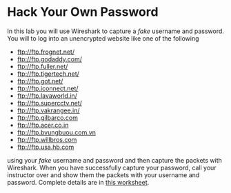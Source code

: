 # Hack Your Own Password
In this lab you will use Wireshark to capture a *fake* username and password. You will to log into an unencrypted website like one of the following 
- ftp://ftp.frognet.net/ 
- ftp://ftp.godaddy.com/ 
- ftp://ftp.fuller.net/ 
- ftp://ftp.tigertech.net/ 
- ftp://ftp.got.net/ 
- ftp://ftp.iconnect.net/  
- ftp://ftp.lavaworld.in/ 
- ftp://ftp.supercctv.net/ 
- ftp://ftp.vakrangee.in/ 
- ftp://ftp.gilbarco.com 
- ftp://ftp.acer.co.in 
- ftp://ftp.bvungbuou.com.vn 
- ftp://ftp.willbros.com 
- ftp://ftp.usa.hb.com   

using your *fake* username and password and then capture the packets with Wireshark. When you have successfully capture your password, call your instructor over and show them the packets with your username and password.
Complete details are in [this worksheet](https://docs.google.com/document/d/0Bz2ZkT6qWPYTbjRqbm5MQ2FGQU0/edit?usp=sharing&ouid=108159973338688428341&resourcekey=0--zPdp_jP-k3Ob_pdLzyNqg&rtpof=true&sd=true).
